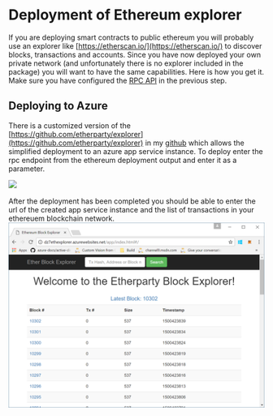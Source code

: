 # Deployment of Ethereum explorer
If you are deploying smart contracts to public ethereum you will probably use an explorer like [https://etherscan.io/](https://etherscan.io/) to discover blocks, transactions and accounts. Since you have now deployed your own private network (and unfortunately there is no explorer included in the package) you will want to have the same capabilities. Here is how you get it. Make sure you have configured the [RPC API](EnvironmentSetup.md#EthereumConfiguration) in the previous step.

## Deploying to Azure
There is a customized version of the [https://github.com/etherparty/explorer](https://github.com/etherparty/explorer) in my [github](https://github.com/denniszielke/explorer) which allows the simplified deployment to an azure app service instance. To deploy enter the rpc endpoint from the ethereum deployment output and enter it as a parameter. 

<a href="https://portal.azure.com/#create/Microsoft.Template/uri/https%3A%2F%2Fraw.githubusercontent.com%2Fdenniszielke%2Fexplorer%2Fmaster%2Farm%2Ftemplate.json" target="_blank">
    <img src="http://azuredeploy.net/deploybutton.png"/>
</a> 

After the deployment has been completed you should be able to enter the url of the created app service instance and the list of transactions in your ethereuem blockchain network.
![Deployment output](./images/exploreoutput.png)